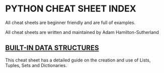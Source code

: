 # PYTHON CHEAT SHEET INDEX

All cheat sheets are beginner friendly and are full of examples.

All cheat sheets are written and maintained by Adam Hamilton-Sutherland

## [BUILT-IN DATA STRUCTURES](https://github.com/hamilton-sutherland/python_cheatsheets/blob/master/built-in_data_structures.md)

This cheat sheet has a detailed guide on the creation and use of Lists, Tuples, Sets and Dictionaries.
